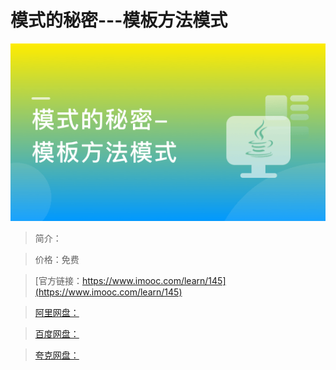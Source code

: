 # 模式的秘密---模板方法模式

![img](../../assets/5fe442de0001ed0005400304.jpg)

> 简介：

> 价格：免费

> [官方链接：https://www.imooc.com/learn/145](https://www.imooc.com/learn/145)

> [阿里网盘：]()

> [百度网盘：]()

> [夸克网盘：]()

